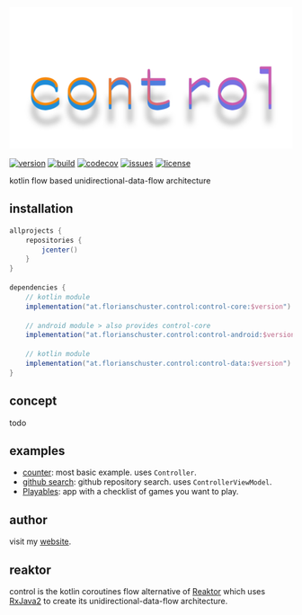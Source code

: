 ![logo](.media/control.png)

[![version](https://img.shields.io/github/v/tag/floschu/control?color=blue&label=version)](https://bintray.com/flosch/control) [![build](https://github.com/floschu/control/workflows/build/badge.svg)](https://github.com/floschu/control/actions) [![codecov](https://codecov.io/gh/floschu/control/branch/develop/graph/badge.svg)](https://codecov.io/gh/floschu/control) [![issues](https://img.shields.io/github/issues-raw/floschu/control)](https://github.com/floschu/control/issues) [![license](https://img.shields.io/badge/license-Apache%202.0-blue.svg)](LICENSE)


kotlin flow based unidirectional-data-flow architecture

## installation

``` groovy
allprojects {
    repositories {
        jcenter()
    }
}

dependencies {
    // kotlin module
    implementation("at.florianschuster.control:control-core:$version")
    
    // android module > also provides control-core
    implementation("at.florianschuster.control:control-android:$version")
    
    // kotlin module
    implementation("at.florianschuster.control:control-data:$version")
}
```

## concept

todo

## examples

* [counter](example-counter): most basic example. uses `Controller`.
* [github search](example-github): github repository search. uses `ControllerViewModel`.
* [Playables](https://github.com/floschu/Playables): app with a checklist of games you want to play.

## author

visit my [website](https://florianschuster.at/).

## reaktor

control is the kotlin coroutines flow alternative of [Reaktor](https://github.com/floschu/Reaktor/) which uses [RxJava2](https://github.com/ReactiveX/RxJava) to create its unidirectional-data-flow architecture.